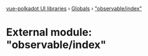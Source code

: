 [vue-polkadot UI libraries](../README.md) › [Globals](../globals.md) › ["observable/index"](_observable_index_.md)

# External module: "observable/index"



